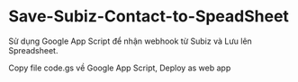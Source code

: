 # Save-Subiz-Contact-to-SpeadSheet 

Sử dụng Google App Script để nhận webhook từ Subiz và Lưu lên Spreadsheet. 

Copy file code.gs về Google App Script, Deploy as web app
